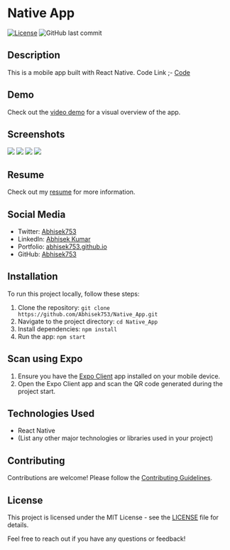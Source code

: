 # Native App

[![License](https://img.shields.io/badge/License-MIT-blue.svg)](https://opensource.org/licenses/MIT)
![GitHub last commit](https://img.shields.io/github/last-commit/Abhisek753/Native_App)

## Description

This is a mobile app built with React Native. 
Code Link ;- [Code](https://github.com/Abhisek753/Native_App)

## Demo

Check out the [video demo](https://drive.google.com/drive/folders/1-ff-MOict9kftrbSafS2iLTf89fFJEZ7) for a visual overview of the app.

## Screenshots
<img src="https://github.com/Abhisek753/Native_App/assets/112477961/a7c8ea0a-e776-4348-8bb9-6b0131dc715e"/>

<img src="https://github.com/Abhisek753/Native_App/assets/112477961/77a187c0-472c-4e86-91a1-71090fb68ae9"/>
<img src="https://github.com/Abhisek753/Native_App/assets/112477961/587d0e2f-9f47-492e-8649-01e1ccf482f2"/>
<img src="https://github.com/Abhisek753/Native_App/assets/112477961/5739395c-8296-4526-be43-5575cab40b72"/>







## Resume

Check out my [resume](https://drive.google.com/file/d/16yjOEwTEQsva1E_un1GqEFem1iRV6McE/view?usp=sharing) for more information.

## Social Media

- Twitter: [Abhisek753](https://twitter.com/Abhisek753?t=cL8DzrtbBkKNv3BD9TIy8w&s=09)
- LinkedIn: [Abhisek Kumar](https://www.linkedin.com/in/abhisek-kumar-582308240)
- Portfolio: [abhisek753.github.io](https://abhisek753.github.io/)
- GitHub: [Abhisek753](https://github.com/Abhisek753)

## Installation

To run this project locally, follow these steps:

1. Clone the repository: `git clone https://github.com/Abhisek753/Native_App.git`
2. Navigate to the project directory: `cd Native_App`
3. Install dependencies: `npm install`
4. Run the app: `npm start`

## Scan using Expo

1. Ensure you have the [Expo Client](https://expo.dev/client) app installed on your mobile device.
2. Open the Expo Client app and scan the QR code generated during the project start.

## Technologies Used

- React Native
- (List any other major technologies or libraries used in your project)

## Contributing

Contributions are welcome! Please follow the [Contributing Guidelines](CONTRIBUTING.md).

## License

This project is licensed under the MIT License - see the [LICENSE](LICENSE) file for details.

Feel free to reach out if you have any questions or feedback!
